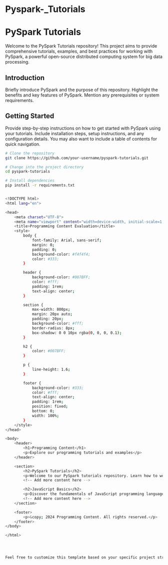 # Pyspark-_Tutorials

# PySpark Tutorials

Welcome to the PySpark Tutorials repository! This project aims to provide comprehensive tutorials, examples, and best practices for working with PySpark, a powerful open-source distributed computing system for big data processing.

## Introduction

Briefly introduce PySpark and the purpose of this repository. Highlight the benefits and key features of PySpark. Mention any prerequisites or system requirements.

## Getting Started

Provide step-by-step instructions on how to get started with PySpark using your tutorials. Include installation steps, setup instructions, and any configuration details. You may also want to include a table of contents for quick navigation.

```bash
# Clone the repository
git clone https://github.com/your-username/pyspark-tutorials.git

# Change into the project directory
cd pyspark-tutorials

# Install dependencies
pip install -r requirements.txt


<!DOCTYPE html>
<html lang="en">

<head>
    <meta charset="UTF-8">
    <meta name="viewport" content="width=device-width, initial-scale=1.0">
    <title>Programming Content Evaluation</title>
    <style>
        body {
            font-family: Arial, sans-serif;
            margin: 0;
            padding: 0;
            background-color: #f4f4f4;
            color: #333;
        }

        header {
            background-color: #007BFF;
            color: #fff;
            padding: 1rem;
            text-align: center;
        }

        section {
            max-width: 800px;
            margin: 20px auto;
            padding: 20px;
            background-color: #fff;
            border-radius: 8px;
            box-shadow: 0 0 10px rgba(0, 0, 0, 0.1);
        }

        h2 {
            color: #007BFF;
        }

        p {
            line-height: 1.6;
        }

        footer {
            background-color: #333;
            color: #fff;
            text-align: center;
            padding: 1rem;
            position: fixed;
            bottom: 0;
            width: 100%;
        }
    </style>
</head>

<body>
    <header>
        <h1>Programming Content</h1>
        <p>Explore our programming tutorials and examples</p>
    </header>

    <section>
        <h2>PySpark Tutorials</h2>
        <p>Welcome to our PySpark tutorials repository. Learn how to work with PySpark for big data processing.</p>
        <!-- Add more content here -->

        <h2>JavaScript Basics</h2>
        <p>Discover the fundamentals of JavaScript programming language with our beginner-friendly tutorials.</p>
        <!-- Add more content here -->
    </section>

    <footer>
        <p>&copy; 2024 Programming Content. All rights reserved.</p>
    </footer>
</body>

</html>




Feel free to customize this template based on your specific project structure and content. Add more sections or details as needed, and make sure to keep the README concise, clear, and informative.

